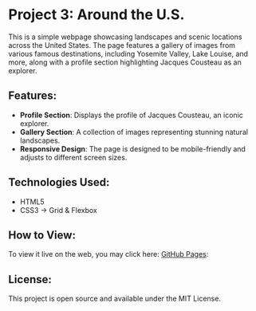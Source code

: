 # Project 3: Around the U.S.

This is a simple webpage showcasing landscapes and scenic locations across the United States. The page features a gallery of images from various famous destinations, including Yosemite Valley, Lake Louise, and more, along with a profile section highlighting Jacques Cousteau as an explorer.

## Features:

- **Profile Section**: Displays the profile of Jacques Cousteau, an iconic explorer.
- **Gallery Section**: A collection of images representing stunning natural landscapes.
- **Responsive Design**: The page is designed to be mobile-friendly and adjusts to different screen sizes.

## Technologies Used:

- HTML5
- CSS3 -> Grid & Flexbox

## How to View:

To view it live on the web, you may click here: [GitHub Pages](https://pages.github.com/):

## License:

This project is open source and available under the MIT License.
